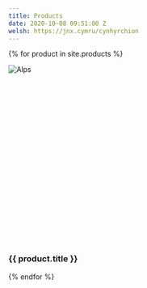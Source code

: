 ```yaml
---
title: Products
date: 2020-10-08 09:51:00 Z
welsh: https://jnx.cymru/cynhyrchion
---
```


{% for product in site.products %}
  <div class="w3-container w3-cell w3-mobile w3-third" style="max-width: 500px; min-width: 400px;">
    <a href="{{ product.url }}" style="text-decoration: none;">
    <div class="w3-card-4">
        <img src="/uploads/img/thumb/{{ product.image }}" alt="Alps" class="w3-image" style="min-height: 350px;">
        <div class="w3-container w3-center">
          <h3>{{ product.title }}</h3>
        </div>
      </div></a>
  </div>
  {% endfor %}
<p>&nbsp;</p>
<div class="w3-container">
  <p>&nbsp;</p>